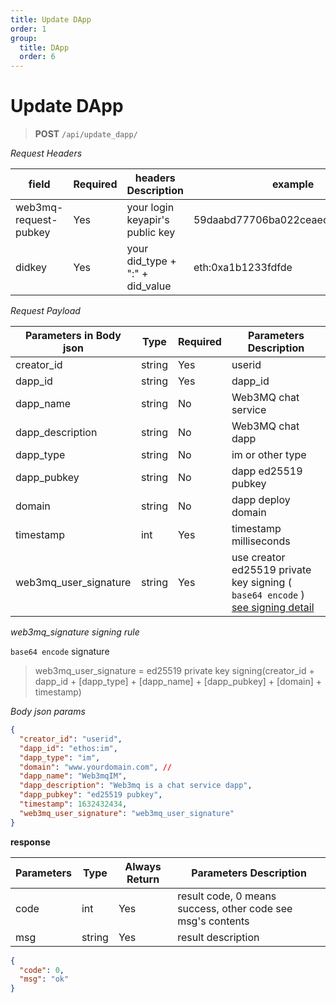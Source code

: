 ```yaml
---
title: Update DApp
order: 1
group:
  title: DApp
  order: 6
---
```



# Update DApp

> **POST** `/api/update_dapp/`

_Request Headers_

| field                 | Required | headers Description             | example                          |
| --------------------- | -------- | ------------------------------- | -------------------------------- |
| web3mq-request-pubkey | Yes      | your login keyapir's public key | 59daabd77706ba022ceaed10e4275bd6 |
| didkey                | Yes      | your did_type + ":" + did_value | eth:0xa1b1233fdfde               |

_Request Payload_

| Parameters in Body json | Type   | Required | Parameters Description                                                                               |
| ----------------------- | ------ | -------- | ---------------------------------------------------------------------------------------------------- |
| creator_id              | string | Yes      | userid                                                                                               |
| dapp_id                 | string | Yes      | dapp_id                                                                                              |
| dapp_name               | string | No       | Web3MQ chat service                                                                                  |
| dapp_description        | string | No       | Web3MQ chat dapp                                                                                     |
| dapp_type               | string | No       | im or other type                                                                                     |
| dapp_pubkey             | string | No       | dapp ed25519 pubkey                                                                                  |
| domain                  | string | No       | dapp deploy domain                                                                                   |
| timestamp               | int    | Yes      | timestamp milliseconds                                                                               |
| web3mq_user_signature   | string | Yes      | use creator ed25519 private key signing ( `base64 encode` ) [see signing detail](/docs/Ethos-API/signature) |

_web3mq_signature signing rule_

`base64 encode` signature

> web3mq_user_signature = ed25519 private key signing(creator_id + dapp_id + [dapp_type] + [dapp_name] + [dapp_pubkey] + [domain] + timestamp)

_Body json params_

```json
{
  "creator_id": "userid",
  "dapp_id": "ethos:im",
  "dapp_type": "im",
  "domain": "www.yourdomain.com", //
  "dapp_name": "Web3mqIM",
  "dapp_description": "Web3mq is a chat service dapp",
  "dapp_pubkey": "ed25519 pubkey",
  "timestamp": 1632432434,
  "web3mq_user_signature": "web3mq_user_signature"
}
```

**response**

| Parameters | Type   | Always Return | Parameters Description                                      |
| ---------- | ------ | ------------- | ----------------------------------------------------------- |
| code       | int    | Yes           | result code, 0 means success, other code see msg's contents |
| msg        | string | Yes           | result description                                          |

```json
{
  "code": 0,
  "msg": "ok"
}
```
